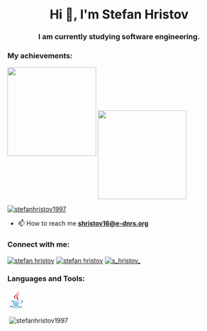 <h1 align="center">Hi 👋, I'm Stefan Hristov</h1>
<h3 align="center">I am currently studying software engineering.</h3>

### Мy achievements:

<img src = "https://github.com/StefanHristov1997/Java_Advanced_Course/assets/133797718/c13421c3-a433-409f-845c-ca7f0d3e30fb)" width="200" height="200" /> <img align="center" src="https://github.com/StefanHristov1997/StefanHristov1997/assets/133797718/3de9447f-c3e5-47a5-964d-9c492b9d4a5c" width="200" height="200" />

<p align="left"> <a href="https://github.com/ryo-ma/github-profile-trophy"><img src="https://github-profile-trophy.vercel.app/?username=stefanhristov1997" alt="stefanhristov1997" /></a> </p>

- 📫 How to reach me **shristov16@e-dnrs.org**

<h3 align="left">Connect with me:</h3>
<p align="left">
<a href="https://www.linkedin.com/in/stefan-hristov-5a2a36299" target="blank"><img align="center" src="https://raw.githubusercontent.com/rahuldkjain/github-profile-readme-generator/master/src/images/icons/Social/linked-in-alt.svg" alt="stefan hristov" height="30" width="40" /></a>
<a href="https://www.facebook.com/stefan.hristov.336?sk=wall&notif_id=1670657194203488&notif_t=wall&ref=notif" target="blank"><img align="center" src="https://raw.githubusercontent.com/rahuldkjain/github-profile-readme-generator/master/src/images/icons/Social/facebook.svg" alt="stefan hristov" height="30" width="40" /></a>
<a href="https://instagram.com/s_hristov_" target="blank"><img align="center" src="https://raw.githubusercontent.com/rahuldkjain/github-profile-readme-generator/master/src/images/icons/Social/instagram.svg" alt="s_hristov_" height="30" width="40" /></a>
</p>

<h3 align="left">Languages and Tools:</h3>
<p align="left"> <a href="https://www.java.com" target="_blank" rel="noreferrer"> <img src="https://raw.githubusercontent.com/devicons/devicon/master/icons/java/java-original.svg" alt="java" width="40" height="40"/> </a> </p>

<p>&nbsp;<img align="center" src="https://github-readme-stats.vercel.app/api?username=stefanhristov1997&show_icons=true&locale=en" alt="stefanhristov1997" /></p>
